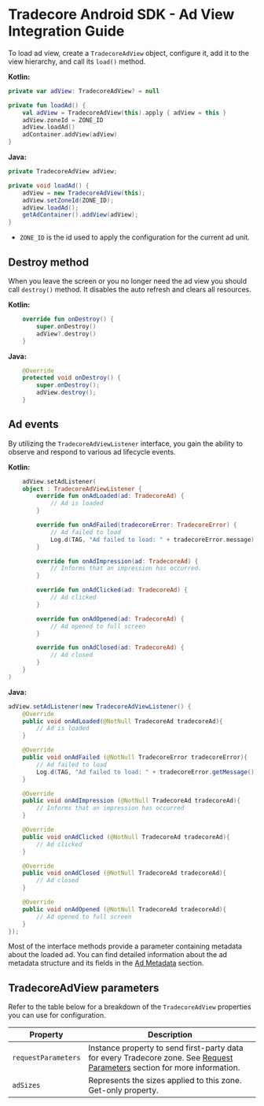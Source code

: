 # Tradecore Android SDK - Ad View Integration Guide

To load ad view, create a `TradecoreAdView` object, configure it, add it to the view hierarchy, and call its `load()`
method.

**Kotlin:**

```kotlin
private var adView: TradecoreAdView? = null

private fun loadAd() {
    val adView = TradecoreAdView(this).apply { adView = this }
    adView.zoneId = ZONE_ID
    adView.loadAd()
    adContainer.addView(adView)
}
```

**Java:**

```java
private TradecoreAdView adView;

private void loadAd() {
    adView = new TradecoreAdView(this);
    adView.setZoneId(ZONE_ID);
    adView.loadAd();
    getAdContainer().addView(adView);
}
```

- `ZONE_ID` is the id used to apply the configuration for the current ad unit.

## Destroy method

When you leave the screen or you no longer need the ad view you should call `destroy()` method. It disables the auto refresh and clears all resources. 

**Kotlin:**

```kotlin
    override fun onDestroy() {
        super.onDestroy()
        adView?.destroy()
    }
```

**Java:**

```java
    @Override
    protected void onDestroy() {
        super.onDestroy();
        adView.destroy();
    }
```

## Ad events

By utilizing the `TradecoreAdViewListener` interface, you gain the ability to observe and respond to various ad
lifecycle events.

**Kotlin:**

```kotlin
    adView.setAdListener(
    object : TradecoreAdViewListener {
        override fun onAdLoaded(ad: TradecoreAd) {
            // Ad is loaded
        }

        override fun onAdFailed(tradecoreError: TradecoreError) {
            // Ad failed to load
            Log.d(TAG, "Ad failed to load: " + tradecoreError.message)
        }

        override fun onAdImpression(ad: TradecoreAd) {
            // Informs that an impression has occurred.
        }

        override fun onAdClicked(ad: TradecoreAd) {
            // Ad clicked
        }

        override fun onAdOpened(ad: TradecoreAd) {
            // Ad opened to full screen
        }

        override fun onAdClosed(ad: TradecoreAd) {
            // Ad closed
        }
    }
)
```

**Java:**

```java
adView.setAdListener(new TradecoreAdViewListener() {
    @Override
    public void onAdLoaded(@NotNull TradecoreAd tradecoreAd){
        // Ad is loaded
    }

    @Override
    public void onAdFailed (@NotNull TradecoreError tradecoreError){
        // Ad failed to load
        Log.d(TAG, "Ad failed to load: " + tradecoreError.getMessage());
    }

    @Override
    public void onAdImpression (@NotNull TradecoreAd tradecoreAd){
        // Informs that an impression has occurred
    }

    @Override
    public void onAdClicked (@NotNull TradecoreAd tradecoreAd){
        // Ad clicked
    }

    @Override
    public void onAdClosed (@NotNull TradecoreAd tradecoreAd){
        // Ad closed
    }

    @Override
    public void onAdOpened (@NotNull TradecoreAd tradecoreAd){
        // Ad opened to full screen
    }
});
```

Most of the interface methods provide a parameter containing metadata about the loaded ad. You can find detailed
information about the ad metadata structure and its fields in the [Ad Metadata](./tradecore-sdk-ad-metadata.md) section.

## TradecoreAdView parameters

Refer to the table below for a breakdown of the `TradecoreAdView` properties you can use for configuration.

| Property            | Description                                                                                                                                                                        |
|---------------------|------------------------------------------------------------------------------------------------------------------------------------------------------------------------------------|
| `requestParameters` | Instance property to send first-party data for every Tradecore zone. See [Request Parameters](./tradecore-sdk-request-parameters.md#zone-parameters) section for more information. |
| `adSizes`           | Represents the sizes applied to this zone. Get-only property.                                                                                                |
    